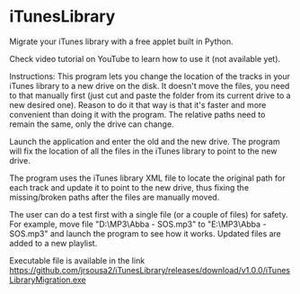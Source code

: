 # iTunesLibrary
Migrate your iTunes library with a free applet built in Python.

Check video tutorial on YouTube to learn how to use it (not available yet).

Instructions:
This program lets you change the location of the tracks in your iTunes library to a new drive on the disk.
It doesn't move the files, you need to that manually first (just cut and paste the folder from its current drive to a new desired one).
Reason to do it that way is that it's faster and more convenient than doing it with the program. The relative paths need to remain the same, only the drive can change.

Launch the application and enter the old and the new drive. The program will fix the location of all the files in the iTunes library to point to the new drive.

The program uses the iTunes library XML file to locate the original path for each track and update it to point to the new drive, thus fixing the missing/broken paths after the files are manually moved.

The user can do a test first with a single file (or a couple of files) for safety. For example, move file "D:\MP3\Abba - SOS.mp3" to "E:\MP3\Abba - SOS.mp3" and launch the program to see how it works. Updated files are added to a new playlist.

Executable file is available in the link https://github.com/jrsousa2/iTunesLibrary/releases/download/v1.0.0/iTunesLibraryMigration.exe

